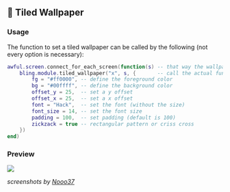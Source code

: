 ## 🏬 Tiled Wallpaper <!-- {docsify-ignore} -->

### Usage

The function to set a tiled wallpaper can be called by the following (not every option is necessary):

```lua
awful.screen.connect_for_each_screen(function(s) -- that way the wallpaper is applied to every screen
    bling.module.tiled_wallpaper("x", s, {       -- call the actual function ("x" is the string that will be tiled)
        fg = "#ff0000", -- define the foreground color
        bg = "#00ffff", -- define the background color
        offset_y = 25,  -- set a y offset
        offset_x = 25,  -- set a x offset
        font = "Hack",  -- set the font (without the size)
        font_size = 14, -- set the font size
        padding = 100,  -- set padding (default is 100)
        zickzack = true -- rectangular pattern or criss cross
    })
end)
```

### Preview

![](https://user-images.githubusercontent.com/70270606/213927382-bdb1b402-0e14-4a00-bfd1-5a1591c71d96.png)

_screenshots by [Nooo37](https://github.com/Nooo37)_
